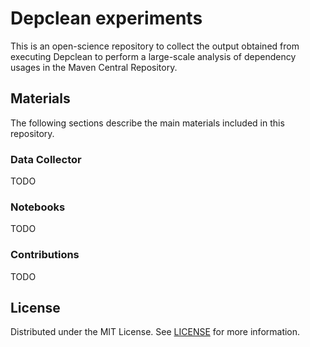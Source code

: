 # Depclean experiments

This is an open-science repository to collect the output obtained from executing Depclean to perform a large-scale analysis of dependency usages in the Maven Central Repository.

## Materials

The following sections describe the main materials included in this repository.

### Data Collector

TODO

### Notebooks

TODO

### Contributions

TODO

## License

Distributed under the MIT License. See [LICENSE](https://github.com/castor-software/royal-debloat/blob/master/LICENSE) for more information.
